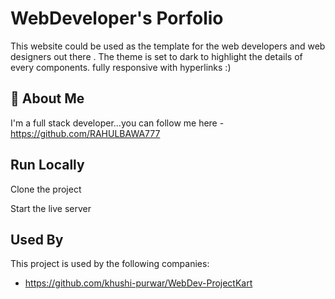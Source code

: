 
# WebDeveloper's Porfolio

This website could be used as the template for the web developers and web designers out there .
The theme is set to dark to highlight the details of every components.
fully responsive with hyperlinks 
 :)



## 🚀 About Me
I'm a full stack developer...you can follow me here -https://github.com/RAHULBAWA777


## Run Locally

Clone the project


Start the live server


## Used By

This project is used by the following companies:

- https://github.com/khushi-purwar/WebDev-ProjectKart

